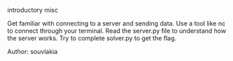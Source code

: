 introductory misc

Get familiar with connecting to a server and sending data.
Use a tool like nc to connect through your terminal.
Read the server.py file to understand how the server works.
Try to complete solver.py to get the flag.

Author: souvlakia
